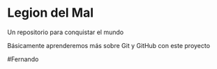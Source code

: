 # Legion del Mal
Un repositorio para conquistar el mundo

Básicamente aprenderemos más sobre Git y GitHub con este proyecto

#Fernando

